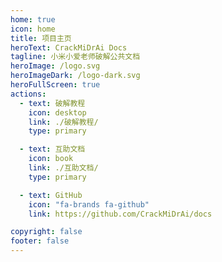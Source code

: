 ```yaml
---
home: true
icon: home
title: 项目主页
heroText: CrackMiDrAi Docs
tagline: 小米小爱老师破解公共文档
heroImage: /logo.svg
heroImageDark: /logo-dark.svg
heroFullScreen: true
actions:
  - text: 破解教程
    icon: desktop
    link: ./破解教程/
    type: primary

  - text: 互助文档
    icon: book
    link: ./互助文档/
    type: primary

  - text: GitHub
    icon: "fa-brands fa-github"
    link: https://github.com/CrackMiDrAi/docs

copyright: false
footer: false
---
```

